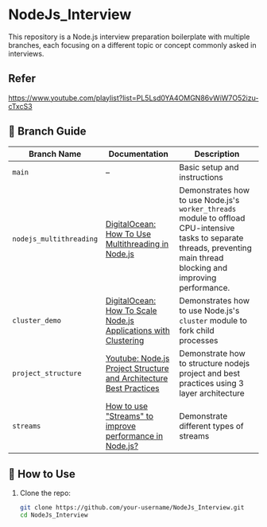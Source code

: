 # NodeJs_Interview

This repository is a Node.js interview preparation boilerplate with multiple branches, each focusing on a different topic or concept commonly asked in interviews.

## Refer

https://www.youtube.com/playlist?list=PL5Lsd0YA4OMGN86vWiW7O52izu-cTxcS3

## 🔀 Branch Guide

| Branch Name             | Documentation                                                                                                                                       | Description                                                                                                                                                                               |
|-------------------------|-----------------------------------------------------------------------------------------------------------------------------------------------------|-------------------------------------------------------------------------------------------------------------------------------------------------------------------------------------------|
| `main`                  | –                                                                                                                                                  | Basic setup and instructions                                                                                                                                                             |
| `nodejs_multithreading` | [DigitalOcean: How To Use Multithreading in Node.js](https://www.digitalocean.com/community/tutorials/how-to-use-multithreading-in-node-js#offloading-a-cpu-bound-task-with-the-worker-threads-module) | Demonstrates how to use Node.js's `worker_threads` module to offload CPU-intensive tasks to separate threads, preventing main thread blocking and improving performance. |
| `cluster_demo` | [DigitalOcean: How To Scale Node.js Applications with Clustering](https://www.digitalocean.com/community/tutorials/how-to-scale-node-js-applications-with-clustering) | Demonstrates how to use Node.js's `cluster` module to fork child processes |
| `project_structure` | [Youtube: Node.js Project Structure and Architecture Best Practices](https://www.youtube.com/watch?v=fc6o1gwqZuA&list=PL5Lsd0YA4OMGN86vWiW7O52izu-cTxcS3&index=3) | Demonstrate how to structure nodejs project and best practices using 3 layer architecture |
| `streams` | [How to use "Streams" to improve performance in Node.js?](https://www.youtube.com/watch?v=VSBq9Q7QrGk&list=PL5Lsd0YA4OMGN86vWiW7O52izu-cTxcS3&index=9) | Demonstrate different types of streams |


## 🧪 How to Use

1. Clone the repo:
   ```bash
   git clone https://github.com/your-username/NodeJs_Interview.git
   cd NodeJs_Interview

